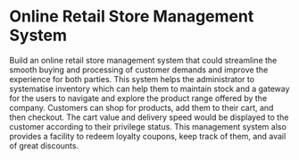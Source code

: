 # Online Retail Store Management System
Build an online retail store management system that could streamline the smooth buying and processing of customer demands and improve the experience for both parties. This system helps the administrator to systematise inventory which can help them to maintain stock and a gateway for the users to navigate and explore the product range offered by the company.
Customers can shop for products, add them to their cart, and then checkout. The cart value and delivery speed would be displayed to the customer according to their privilege status. This management system also provides a facility to redeem loyalty coupons, keep track of them, and avail of great discounts.
